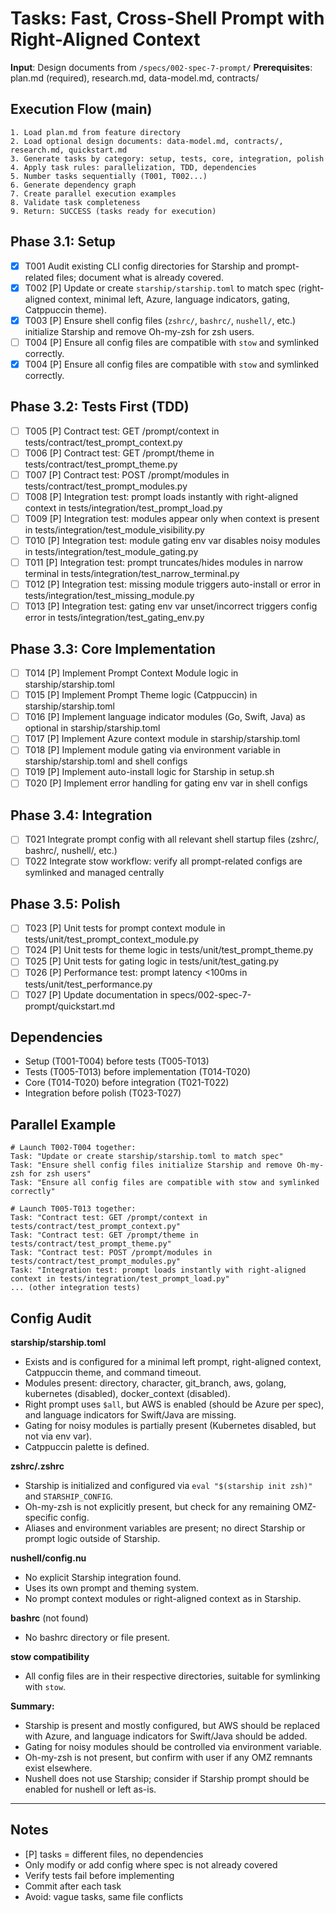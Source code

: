 # Tasks: Fast, Cross-Shell Prompt with Right-Aligned Context

**Input**: Design documents from `/specs/002-spec-7-prompt/`
**Prerequisites**: plan.md (required), research.md, data-model.md, contracts/

## Execution Flow (main)

```plain
1. Load plan.md from feature directory
2. Load optional design documents: data-model.md, contracts/, research.md, quickstart.md
3. Generate tasks by category: setup, tests, core, integration, polish
4. Apply task rules: parallelization, TDD, dependencies
5. Number tasks sequentially (T001, T002...)
6. Generate dependency graph
7. Create parallel execution examples
8. Validate task completeness
9. Return: SUCCESS (tasks ready for execution)
```

## Phase 3.1: Setup

- [X] T001 Audit existing CLI config directories for Starship and prompt-related files; document what is already covered.
- [X] T002 [P] Update or create `starship/starship.toml` to match spec (right-aligned context, minimal left, Azure, language indicators, gating, Catppuccin theme).
- [X] T003 [P] Ensure shell config files (`zshrc/`, `bashrc/`, `nushell/`, etc.) initialize Starship and remove Oh-my-zsh for zsh users.
- [ ] T004 [P] Ensure all config files are compatible with `stow` and symlinked correctly.
 - [X] T004 [P] Ensure all config files are compatible with `stow` and symlinked correctly.

## Phase 3.2: Tests First (TDD)

- [ ] T005 [P] Contract test: GET /prompt/context in tests/contract/test_prompt_context.py
- [ ] T006 [P] Contract test: GET /prompt/theme in tests/contract/test_prompt_theme.py
- [ ] T007 [P] Contract test: POST /prompt/modules in tests/contract/test_prompt_modules.py
- [ ] T008 [P] Integration test: prompt loads instantly with right-aligned context in tests/integration/test_prompt_load.py
- [ ] T009 [P] Integration test: modules appear only when context is present in tests/integration/test_module_visibility.py
- [ ] T010 [P] Integration test: module gating env var disables noisy modules in tests/integration/test_module_gating.py
- [ ] T011 [P] Integration test: prompt truncates/hides modules in narrow terminal in tests/integration/test_narrow_terminal.py
- [ ] T012 [P] Integration test: missing module triggers auto-install or error in tests/integration/test_missing_module.py
- [ ] T013 [P] Integration test: gating env var unset/incorrect triggers config error in tests/integration/test_gating_env.py

## Phase 3.3: Core Implementation

- [ ] T014 [P] Implement Prompt Context Module logic in starship/starship.toml
- [ ] T015 [P] Implement Prompt Theme logic (Catppuccin) in starship/starship.toml
- [ ] T016 [P] Implement language indicator modules (Go, Swift, Java) as optional in starship/starship.toml
- [ ] T017 [P] Implement Azure context module in starship/starship.toml
- [ ] T018 [P] Implement module gating via environment variable in starship/starship.toml and shell configs
- [ ] T019 [P] Implement auto-install logic for Starship in setup.sh
- [ ] T020 [P] Implement error handling for gating env var in shell configs

## Phase 3.4: Integration

- [ ] T021 Integrate prompt config with all relevant shell startup files (zshrc/, bashrc/, nushell/, etc.)
- [ ] T022 Integrate stow workflow: verify all prompt-related configs are symlinked and managed centrally

## Phase 3.5: Polish

- [ ] T023 [P] Unit tests for prompt context module in tests/unit/test_prompt_context_module.py
- [ ] T024 [P] Unit tests for theme logic in tests/unit/test_prompt_theme.py
- [ ] T025 [P] Unit tests for gating logic in tests/unit/test_gating.py
- [ ] T026 [P] Performance test: prompt latency <100ms in tests/unit/test_performance.py
- [ ] T027 [P] Update documentation in specs/002-spec-7-prompt/quickstart.md

## Dependencies

- Setup (T001-T004) before tests (T005-T013)
- Tests (T005-T013) before implementation (T014-T020)
- Core (T014-T020) before integration (T021-T022)
- Integration before polish (T023-T027)

## Parallel Example

```plain
# Launch T002-T004 together:
Task: "Update or create starship/starship.toml to match spec"
Task: "Ensure shell config files initialize Starship and remove Oh-my-zsh for zsh users"
Task: "Ensure all config files are compatible with stow and symlinked correctly"

# Launch T005-T013 together:
Task: "Contract test: GET /prompt/context in tests/contract/test_prompt_context.py"
Task: "Contract test: GET /prompt/theme in tests/contract/test_prompt_theme.py"
Task: "Contract test: POST /prompt/modules in tests/contract/test_prompt_modules.py"
Task: "Integration test: prompt loads instantly with right-aligned context in tests/integration/test_prompt_load.py"
... (other integration tests)
```


## Config Audit

**starship/starship.toml**
- Exists and is configured for a minimal left prompt, right-aligned context, Catppuccin theme, and command timeout.
- Modules present: directory, character, git_branch, aws, golang, kubernetes (disabled), docker_context (disabled).
- Right prompt uses `$all`, but AWS is enabled (should be Azure per spec), and language indicators for Swift/Java are missing.
- Gating for noisy modules is partially present (Kubernetes disabled, but not via env var).
- Catppuccin palette is defined.

**zshrc/.zshrc**
- Starship is initialized and configured via `eval "$(starship init zsh)"` and `STARSHIP_CONFIG`.
- Oh-my-zsh is not explicitly present, but check for any remaining OMZ-specific config.
- Aliases and environment variables are present; no direct Starship or prompt logic outside of Starship.

**nushell/config.nu**
- No explicit Starship integration found.
- Uses its own prompt and theming system.
- No prompt context modules or right-aligned context as in Starship.

**bashrc** (not found)
- No bashrc directory or file present.

**stow compatibility**
- All config files are in their respective directories, suitable for symlinking with `stow`.

**Summary:**
- Starship is present and mostly configured, but AWS should be replaced with Azure, and language indicators for Swift/Java should be added.
- Gating for noisy modules should be controlled via environment variable.
- Oh-my-zsh is not present, but confirm with user if any OMZ remnants exist elsewhere.
- Nushell does not use Starship; consider if Starship prompt should be enabled for nushell or left as-is.

---
## Notes

- [P] tasks = different files, no dependencies
- Only modify or add config where spec is not already covered
- Verify tests fail before implementing
- Commit after each task
- Avoid: vague tasks, same file conflicts
